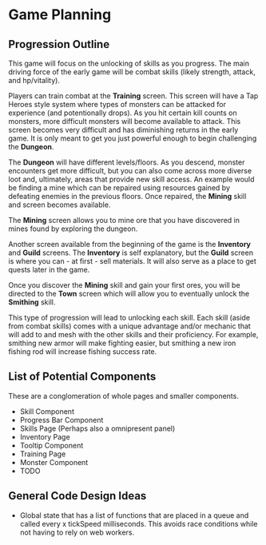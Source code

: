 # Game Planning

## Progression Outline

This game will focus on the unlocking of skills as you progress. The main driving force of the early game will be combat skills (likely strength, attack, and hp/vitality).

Players can train combat at the **Training** screen. This screen will have a Tap Heroes style system where types of monsters can be attacked for experience (and potentionally drops). As you hit certain kill counts on monsters, more difficult monsters will become available to attack. This screen becomes very difficult and has diminishing returns in the early game. It is only meant to get you just powerful enough to begin challenging the **Dungeon**.

The **Dungeon** will have different levels/floors. As you descend, monster encounters get more difficult, but you can also come across more diverse loot and, ultimately, areas that provide new skill access. An example would be finding a mine which can be repaired using resources gained by defeating enemies in the previous floors. Once repaired, the **Mining** skill and screen becomes available.

The **Mining** screen allows you to mine ore that you have discovered in mines found by exploring the dungeon.

Another screen available from the beginning of the game is the **Inventory** and **Guild** screens. The **Inventory** is self explanatory, but the **Guild** screen is where you can - at first - sell materials. It will also serve as a place to get quests later in the game.

Once you discover the **Mining** skill and gain your first ores, you will be directed to the **Town** screen which will allow you to eventually unlock the **Smithing** skill.

This type of progression will lead to unlocking each skill. Each skill (aside from combat skills) comes with a unique advantage and/or mechanic that will add to and mesh with the other skills and their proficiency. For example, smithing new armor will make fighting easier, but smithing a new iron fishing rod will increase fishing success rate.

## List of Potential Components

These are a conglomeration of whole pages and smaller components.

-   Skill Component
-   Progress Bar Component
-   Skills Page (Perhaps also a omnipresent panel)
-   Inventory Page
-   Tooltip Component
-   Training Page
-   Monster Component
-   TODO

## General Code Design Ideas

-   Global state that has a list of functions that are placed in a queue and called every x tickSpeed milliseconds. This avoids race conditions while not having to rely on web workers.
